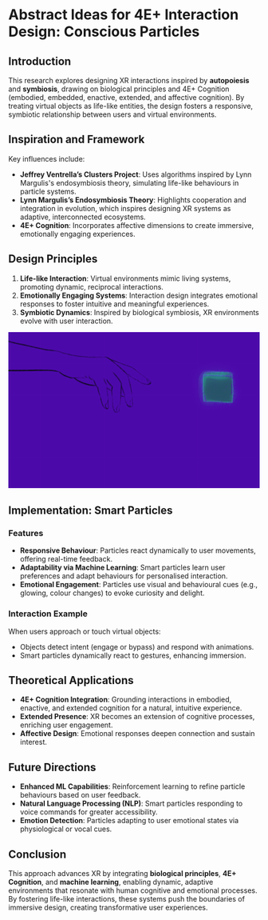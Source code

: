# Abstract Ideas for 4E+ Interaction Design: Conscious Particles

## Introduction
This research explores designing XR interactions inspired by **autopoiesis** and **symbiosis**, drawing on biological principles and 4E+ Cognition (embodied, embedded, enactive, extended, and affective cognition). By treating virtual objects as life-like entities, the design fosters a responsive, symbiotic relationship between users and virtual environments.

## Inspiration and Framework
Key influences include:
- **Jeffrey Ventrella’s Clusters Project**: Uses algorithms inspired by Lynn Margulis's endosymbiosis theory, simulating life-like behaviours in particle systems.
- **Lynn Margulis’s Endosymbiosis Theory**: Highlights cooperation and integration in evolution, which inspires designing XR systems as adaptive, interconnected ecosystems.
- **4E+ Cognition**: Incorporates affective dimensions to create immersive, emotionally engaging experiences.

## Design Principles
1. **Life-like Interaction**: Virtual environments mimic living systems, promoting dynamic, reciprocal interactions.
2. **Emotionally Engaging Systems**: Interaction design integrates emotional responses to foster intuitive and meaningful experiences.
3. **Symbiotic Dynamics**: Inspired by biological symbiosis, XR environments evolve with user interaction.

![Smart Particles Interaction](images/smart-particles.gif)

## Implementation: Smart Particles
### Features
- **Responsive Behaviour**: Particles react dynamically to user movements, offering real-time feedback.
- **Adaptability via Machine Learning**: Smart particles learn user preferences and adapt behaviours for personalised interaction.
- **Emotional Engagement**: Particles use visual and behavioural cues (e.g., glowing, colour changes) to evoke curiosity and delight.

### Interaction Example
When users approach or touch virtual objects:
- Objects detect intent (engage or bypass) and respond with animations.
- Smart particles dynamically react to gestures, enhancing immersion.

## Theoretical Applications
- **4E+ Cognition Integration**: Grounding interactions in embodied, enactive, and extended cognition for a natural, intuitive experience.
- **Extended Presence**: XR becomes an extension of cognitive processes, enriching user engagement.
- **Affective Design**: Emotional responses deepen connection and sustain interest.

## Future Directions
- **Enhanced ML Capabilities**: Reinforcement learning to refine particle behaviours based on user feedback.
- **Natural Language Processing (NLP)**: Smart particles responding to voice commands for greater accessibility.
- **Emotion Detection**: Particles adapting to user emotional states via physiological or vocal cues.

## Conclusion
This approach advances XR by integrating **biological principles**, **4E+ Cognition**, and **machine learning**, enabling dynamic, adaptive environments that resonate with human cognitive and emotional processes. By fostering life-like interactions, these systems push the boundaries of immersive design, creating transformative user experiences.
